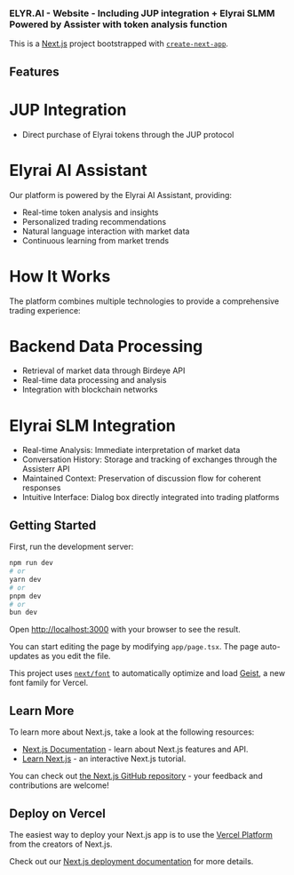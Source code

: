 ### ELYR.AI - Website - Including JUP integration + Elyrai SLMM Powered by Assister with token analysis function

This is a [Next.js](https://nextjs.org) project bootstrapped with [`create-next-app`](https://nextjs.org/docs/app/api-reference/cli/create-next-app).

## Features
# JUP Integration
- Direct purchase of Elyrai tokens through the JUP protocol

# Elyrai AI Assistant
Our platform is powered by the Elyrai AI Assistant, providing:
- Real-time token analysis and insights
- Personalized trading recommendations
- Natural language interaction with market data
- Continuous learning from market trends

# How It Works
The platform combines multiple technologies to provide a comprehensive trading experience:

# Backend Data Processing
- Retrieval of market data through Birdeye API
- Real-time data processing and analysis
- Integration with blockchain networks

# Elyrai SLM Integration

- Real-time Analysis: Immediate interpretation of market data
- Conversation History: Storage and tracking of exchanges through the Assisterr API
- Maintained Context: Preservation of discussion flow for coherent responses
- Intuitive Interface: Dialog box directly integrated into trading platforms

## Getting Started

First, run the development server:

```bash
npm run dev
# or
yarn dev
# or
pnpm dev
# or
bun dev
```

Open [http://localhost:3000](http://localhost:3000) with your browser to see the result.

You can start editing the page by modifying `app/page.tsx`. The page auto-updates as you edit the file.

This project uses [`next/font`](https://nextjs.org/docs/app/building-your-application/optimizing/fonts) to automatically optimize and load [Geist](https://vercel.com/font), a new font family for Vercel.

## Learn More

To learn more about Next.js, take a look at the following resources:

- [Next.js Documentation](https://nextjs.org/docs) - learn about Next.js features and API.
- [Learn Next.js](https://nextjs.org/learn) - an interactive Next.js tutorial.

You can check out [the Next.js GitHub repository](https://github.com/vercel/next.js) - your feedback and contributions are welcome!

## Deploy on Vercel

The easiest way to deploy your Next.js app is to use the [Vercel Platform](https://vercel.com/new?utm_medium=default-template&filter=next.js&utm_source=create-next-app&utm_campaign=create-next-app-readme) from the creators of Next.js.

Check out our [Next.js deployment documentation](https://nextjs.org/docs/app/building-your-application/deploying) for more details.
